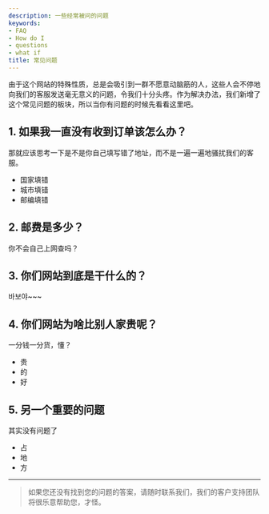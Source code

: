 ```yaml
---
description: 一些经常被问的问题
keywords:
- FAQ
- How do I
- questions
- what if
title: 常见问题
---
```


由于这个网站的特殊性质，总是会吸引到一群不愿意动脑筋的人，这些人会不停地向我们的客服发送毫无意义的问题，令我们十分头疼。作为解决办法，我们新增了这个常见问题的板块，所以当你有问题的时候先看看这里吧。

## 1. 如果我一直没有收到订单该怎么办？

那就应该思考一下是不是你自己填写错了地址，而不是一遍一遍地骚扰我们的客服。

* 国家填错
* 城市填错
* 邮编填错

## 2. 邮费是多少？

你不会自己上网查吗？

## 3. 你们网站到底是干什么的？

바보야~~~

## 4. 你们网站为啥比别人家贵呢？

一分钱一分货，懂？

* 贵
* 的
* 好

## 5. 另一个重要的问题

其实没有问题了

* 占
* 地
* 方

---

> 如果您还没有找到您的问题的答案，请随时联系我们，我们的客户支持团队将很乐意帮助您，才怪。

